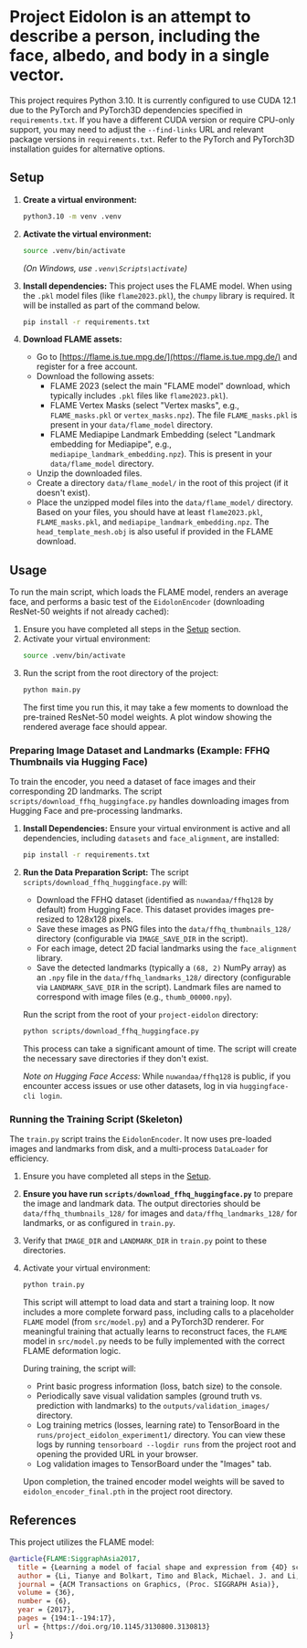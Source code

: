 # Project Eidolon is an attempt to describe a person, including the face, albedo, and body in a single vector.

This project requires Python 3.10.
It is currently configured to use CUDA 12.1 due to the PyTorch and PyTorch3D dependencies specified in `requirements.txt`. If you have a different CUDA version or require CPU-only support, you may need to adjust the `--find-links` URL and relevant package versions in `requirements.txt`. Refer to the PyTorch and PyTorch3D installation guides for alternative options.

## Setup

1.  **Create a virtual environment:**

    ```bash
    python3.10 -m venv .venv
    ```

2.  **Activate the virtual environment:**

    ```bash
    source .venv/bin/activate
    ```
    *(On Windows, use `.venv\Scripts\activate`)*

3.  **Install dependencies:**
    This project uses the FLAME model. When using the `.pkl` model files (like `flame2023.pkl`), the `chumpy` library is required. It will be installed as part of the command below.

    ```bash
    pip install -r requirements.txt
    ```

4.  **Download FLAME assets:**
    *   Go to [https://flame.is.tue.mpg.de/](https://flame.is.tue.mpg.de/) and register for a free account.
    *   Download the following assets:
        *   FLAME 2023 (select the main "FLAME model" download, which typically includes `.pkl` files like `flame2023.pkl`).
        *   FLAME Vertex Masks (select "Vertex masks", e.g., `FLAME_masks.pkl` or `vertex_masks.npz`). The file `FLAME_masks.pkl` is present in your `data/flame_model` directory.
        *   FLAME Mediapipe Landmark Embedding (select "Landmark embedding for Mediapipe", e.g., `mediapipe_landmark_embedding.npz`). This is present in your `data/flame_model` directory.
    *   Unzip the downloaded files.
    *   Create a directory `data/flame_model/` in the root of this project (if it doesn't exist).
    *   Place the unzipped model files into the `data/flame_model/` directory. Based on your files, you should have at least `flame2023.pkl`, `FLAME_masks.pkl`, and `mediapipe_landmark_embedding.npz`. The `head_template_mesh.obj` is also useful if provided in the FLAME download.

## Usage

To run the main script, which loads the FLAME model, renders an average face, and performs a basic test of the `EidolonEncoder` (downloading ResNet-50 weights if not already cached):

1.  Ensure you have completed all steps in the [Setup](#setup) section.
2.  Activate your virtual environment:
    ```bash
    source .venv/bin/activate
    ```
3.  Run the script from the root directory of the project:
    ```bash
    python main.py
    ```
    The first time you run this, it may take a few moments to download the pre-trained ResNet-50 model weights. A plot window showing the rendered average face should appear.

### Preparing Image Dataset and Landmarks (Example: FFHQ Thumbnails via Hugging Face)

To train the encoder, you need a dataset of face images and their corresponding 2D landmarks. The script `scripts/download_ffhq_huggingface.py` handles downloading images from Hugging Face and pre-processing landmarks.

1.  **Install Dependencies:**
    Ensure your virtual environment is active and all dependencies, including `datasets` and `face_alignment`, are installed:
    ```bash
    pip install -r requirements.txt
    ```

2.  **Run the Data Preparation Script:**
    The script `scripts/download_ffhq_huggingface.py` will:
    *   Download the FFHQ dataset (identified as `nuwandaa/ffhq128` by default) from Hugging Face. This dataset provides images pre-resized to 128x128 pixels.
    *   Save these images as PNG files into the `data/ffhq_thumbnails_128/` directory (configurable via `IMAGE_SAVE_DIR` in the script).
    *   For each image, detect 2D facial landmarks using the `face_alignment` library.
    *   Save the detected landmarks (typically a `(68, 2)` NumPy array) as an `.npy` file in the `data/ffhq_landmarks_128/` directory (configurable via `LANDMARK_SAVE_DIR` in the script). Landmark files are named to correspond with image files (e.g., `thumb_00000.npy`).

    Run the script from the root of your `project-eidolon` directory:
    ```bash
    python scripts/download_ffhq_huggingface.py
    ```
    This process can take a significant amount of time. The script will create the necessary save directories if they don't exist.

    *Note on Hugging Face Access:* While `nuwandaa/ffhq128` is public, if you encounter access issues or use other datasets, log in via `huggingface-cli login`.

### Running the Training Script (Skeleton)

The `train.py` script trains the `EidolonEncoder`. It now uses pre-loaded images and landmarks from disk, and a multi-process `DataLoader` for efficiency.

1.  Ensure you have completed all steps in the [Setup](#setup).
2.  **Ensure you have run `scripts/download_ffhq_huggingface.py`** to prepare the image and landmark data. The output directories should be `data/ffhq_thumbnails_128/` for images and `data/ffhq_landmarks_128/` for landmarks, or as configured in `train.py`.
3.  Verify that `IMAGE_DIR` and `LANDMARK_DIR` in `train.py` point to these directories.
4.  Activate your virtual environment:
    ```bash
    python train.py
    ```
    This script will attempt to load data and start a training loop. It now includes a more complete forward pass, including calls to a placeholder `FLAME` model (from `src/model.py`) and a PyTorch3D renderer. For meaningful training that actually learns to reconstruct faces, the `FLAME` model in `src/model.py` needs to be fully implemented with the correct FLAME deformation logic. 
    
    During training, the script will:
    *   Print basic progress information (loss, batch size) to the console.
    *   Periodically save visual validation samples (ground truth vs. prediction with landmarks) to the `outputs/validation_images/` directory.
    *   Log training metrics (losses, learning rate) to TensorBoard in the `runs/project_eidolon_experiment1/` directory. You can view these logs by running `tensorboard --logdir runs` from the project root and opening the provided URL in your browser.
    *   Log validation images to TensorBoard under the "Images" tab.
    
    Upon completion, the trained encoder model weights will be saved to `eidolon_encoder_final.pth` in the project root directory.

## References

This project utilizes the FLAME model:

```bibtex
@article{FLAME:SiggraphAsia2017, 
  title = {Learning a model of facial shape and expression from {4D} scans}, 
  author = {Li, Tianye and Bolkart, Timo and Black, Michael. J. and Li, Hao and Romero, Javier}, 
  journal = {ACM Transactions on Graphics, (Proc. SIGGRAPH Asia)}, 
  volume = {36}, 
  number = {6}, 
  year = {2017}, 
  pages = {194:1--194:17},
  url = {https://doi.org/10.1145/3130800.3130813} 
}
```

